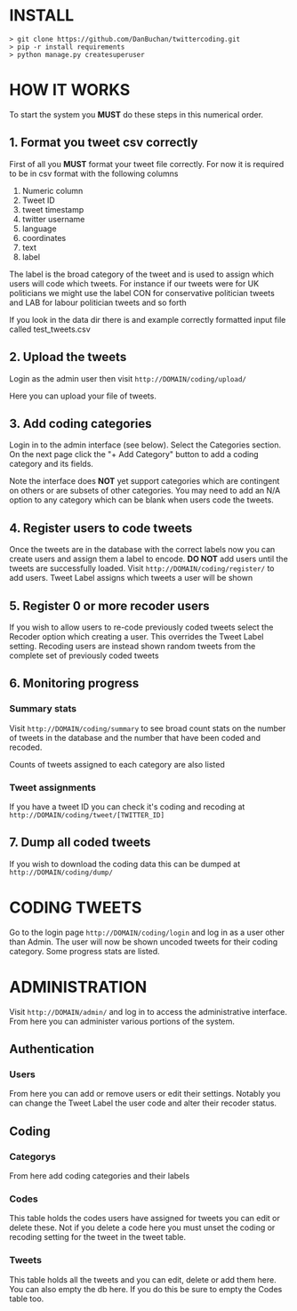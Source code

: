 # INSTALL

```
> git clone https://github.com/DanBuchan/twittercoding.git
> pip -r install requirements
> python manage.py createsuperuser
```

# HOW IT WORKS

To start the system you **MUST** do these steps in this numerical order.

## 1. Format you tweet csv correctly

First of all you **MUST** format your tweet file correctly. For now it is required
to be in csv format with the following columns

1. Numeric column
2. Tweet ID
3. tweet timestamp
4. twitter username
5. language
6. coordinates
7. text
8. label

The label is the broad category of the tweet and is used to assign which users
will code which tweets. For instance if our tweets were for UK politicians we
might use the label CON for conservative politician tweets and LAB for labour
politician tweets and so forth

If you look in the data dir there is and example correctly formatted input file called test_tweets.csv

## 2. Upload the tweets

Login as the admin user then visit `http://DOMAIN/coding/upload/`

Here you can upload your file of tweets.

## 3. Add coding categories

Login in to the admin interface (see below). Select the Categories section. On
the next page click the "+ Add Category" button to add a coding category and its fields.

Note the interface does **NOT** yet support categories which are contingent on others
or are subsets of other categories. You may need to add an N/A option to any
category which can be blank when users code the tweets.

## 4. Register users to code tweets

Once the tweets are in the database with the correct labels now you can 
create users and assign them a label to encode. **DO NOT** add users 
until the tweets are successfully loaded. Visit `http://DOMAIN/coding/register/` 
to add users. Tweet Label assigns which tweets a user will be shown

## 5. Register 0 or more recoder users

If you wish to allow users to re-code previously coded tweets select the
Recoder option which creating a user. This overrides the Tweet Label setting.
Recoding users are instead shown random tweets from the complete set of previously
coded tweets

## 6. Monitoring progress

### Summary stats

Visit `http://DOMAIN/coding/summary` to see broad count stats on the number
of tweets in the database and the number that have been coded and recoded.

Counts of tweets assigned to each category are also listed

### Tweet assignments

If you have a tweet ID you can check it's coding and recoding at
`http://DOMAIN/coding/tweet/[TWITTER_ID]`

## 7. Dump all coded tweets

If you wish to download the coding data this can be dumped at `http://DOMAIN/coding/dump/`

# CODING TWEETS

Go to the login page `http://DOMAIN/coding/login` and log in as a user other than
Admin. The user will now be shown uncoded tweets for their coding category. Some progress stats are listed.

# ADMINISTRATION

Visit `http://DOMAIN/admin/` and log in to access the administrative interface.
From here you can administer various portions of the system.

## Authentication

### Users

From here you can add or remove users or edit their settings. Notably you can
change the Tweet Label the user code and alter their recoder status.

## Coding

### Categorys

From here add coding categories and their labels

### Codes

This table holds the codes users have assigned for tweets you can edit or delete
these. Not if you delete a code here you must unset the coding or recoding setting for the tweet in the tweet table.

### Tweets

This table holds all the tweets and you can edit, delete or add them here. You can also empty the db here. If you do this be sure to empty the Codes table too.
